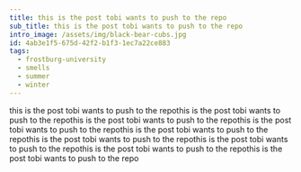 ```yaml
---
title: this is the post tobi wants to push to the repo
sub_title: this is the post tobi wants to push to the repo
intro_image: /assets/img/black-bear-cubs.jpg
id: 4ab3e1f5-675d-42f2-b1f3-1ec7a22ce883
tags:
  - frostburg-university
  - smells
  - summer
  - winter
---
```

this is the post tobi wants to push to the repothis is the post tobi wants to push to the repothis is the post tobi wants to push to the repothis is the post tobi wants to push to the repothis is the post tobi wants to push to the repothis is the post tobi wants to push to the repothis is the post tobi wants to push to the repothis is the post tobi wants to push to the repothis is the post tobi wants to push to the repo